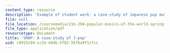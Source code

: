 ```yaml
---
content_type: resource
description: 'Example of student work: a case-study of Japanese pop music.'
file: null
file_location: /coursemedia/21m-294-popular-musics-of-the-world-spring-2005/c9915c04cc2be64b5f0255f6a9f1cfcc_jpop.pdf
file_type: application/pdf
resourcetype: Document
title: 'SMAP: A case-study of J-pop'
uid: c9915c04-cc2b-e64b-5f02-55f6a9f1cfcc
---
```

